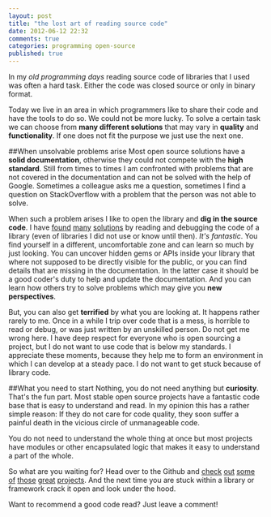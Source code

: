 ```yaml
---
layout: post
title: "the lost art of reading source code"
date: 2012-06-12 22:32
comments: true
categories: programming open-source
published: true
---
```


In my _old programming days_ reading source code of libraries that I used was often a hard task. Either the code was closed source or only in binary format.

Today we live in an area in which programmers like to share their code and have the tools to do so. We could not be more lucky. To solve a certain task we can choose from __many different solutions__ that may vary in __quality__ and __functionality__. If one does not fit the purpose we just use the next one.

##When unsolvable problems arise
Most open source solutions have a __solid documentation__, otherwise they could not compete with the __high standard__. Still from times to times I am confronted with problems that are not covered in the documentation and can not be solved with the help of Google. Sometimes a colleague asks me a question, sometimes I find a question on StackOverflow with a problem that the person was not able to solve.

When such a problem arises I like to open the library and __dig in the source code__. I have [found](http://stackoverflow.com/questions/8112646/raphael-js-2-0-animate-translation-with-variable-inconsistency-noob/8112744#8112744) [many](http://stackoverflow.com/questions/7506538/scrollto-with-easing-and-a-callback-function/7506799#7506799) [solutions](http://stackoverflow.com/questions/8022926/jquery-validate-plugin-test-value-for-email-pattern/8023132#8023132) by reading and debugging the code of a library (even of libraries I did not use or know until then). _It's fantastic_. You find yourself in a different, uncomfortable zone and can learn so much by just looking. You can uncover hidden gems or APIs inside your library that where not supposed to be directly visible for the public, or you can find details that are missing in the documentation. In the latter case it should be a good coder's duty to help and update the documentation. And you can learn how others try to solve problems which may give you __new perspectives__.

But, you can also get __terrified__ by what you are looking at. It happens rather rarely to me. Once in a while I trip over code that is a mess, is horrible to read or debug, or was just written by an unskilled person. Do not get me wrong here. I have deep respect for everyone who is open sourcing a project, but I do not want to use code that is below my standards. I appreciate these moments, because they help me to form an environment in which I can develop at a steady pace. I do not want to get stuck because of library code.

##What you need to start
Nothing, you do not need anything but __curiosity__. That's the fun part. Most stable open source projects have a fantastic code base that is easy to understand and read. In my opinion this has a rather simple reason: If they do not care for code quality, they soon suffer a painful death in the vicious circle of unmanageable code.

You do not need to understand the whole thing at once but most projects have modules or other encapsulated logic that makes it easy to understand a part of the whole.

So what are you waiting for? Head over to the Github and [check](https://github.com/sinatra/sinatra) [out](https://github.com/jquery/jquery) [some](https://github.com/ASP-NET-MVC/ASP.NET-Mvc-3) [of](https://github.com/git/git) [those](https://github.com/DmitryBaranovskiy/raphael) [great](https://github.com/antirez/redis) [projects](https://github.com/nginx/nginx). And the next time you are stuck within a library or framework crack it open and look under the hood.

Want to recommend a good code read? Just leave a comment!
